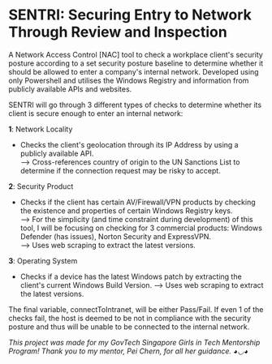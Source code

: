 # SENTRI: Securing Entry to Network Through Review and Inspection
A Network Access Control [NAC] tool to check a workplace client's security posture according to a set security posture baseline to determine whether it should be allowed to enter a company's internal network.
Developed using only Powershell and utilises the Windows Registry and information from publicly available APIs and websites.

SENTRI will go through 3 different types of checks to determine whether its client is secure enough to enter an internal network:

**1**: Network Locality
- Checks the client's geolocation through its IP Address by using a publicly available API. </br>
--> Cross-references country of origin to the UN Sanctions List to determine if the connection request may be risky to accept.

**2**: Security Product
- Checks if the client has certain AV/Firewall/VPN products by checking the existence and properties of certain Windows Registry keys. </br>
--> For the simplicity (and time constraint during development) of this tool, I will be focusing on checking for 3 commercial products: Windows Defender (has issues), Norton Security and ExpressVPN. </br>
--> Uses web scraping to extract the latest versions.

**3**: Operating System
- Checks if a device has the latest Windows patch by extracting the client's current Windows Build Version.
--> Uses web scraping to extract the latest versions.

The final variable, connectToIntranet, will be either Pass/Fail. If even 1 of the checks fail, the host is deemed to be not in compliance with the security posture and thus will be unable to be connected to the internal network.

*This project was made for my GovTech Singapore Girls in Tech Mentorship Program! Thank you to my mentor, Pei Chern, for all her guidance. ◕◡◕*
